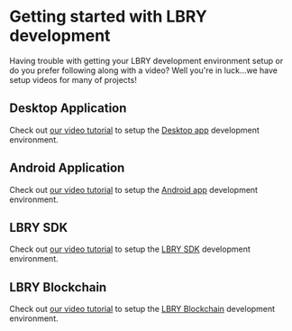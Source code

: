 # Getting started with LBRY development

Having trouble with getting your LBRY development environment setup or do you prefer following along with a video? Well you're in luck...we have setup videos for many of projects! 

## Desktop Application
Check out [our video tutorial](/resources/video-lbrydesktop) to setup the [Desktop app](https://github.com/lbryio/lbry-desktop) development environment. 


## Android Application
Check out [our video tutorial](/resources/video-lbryandroid) to setup the [Android app](https://github.com/lbryio/lbry-android) development environment. 

## LBRY SDK
Check out [our video tutorial](/resources/video-lbrysdk) to setup the [LBRY SDK](https://github.com/lbryio/lbry) development environment. 

## LBRY Blockchain
Check out [our video tutorial](/resources/video-lbrycrd) to setup the [LBRY Blockchain](https://github.com/lbryio/lbrycrd) development environment.
